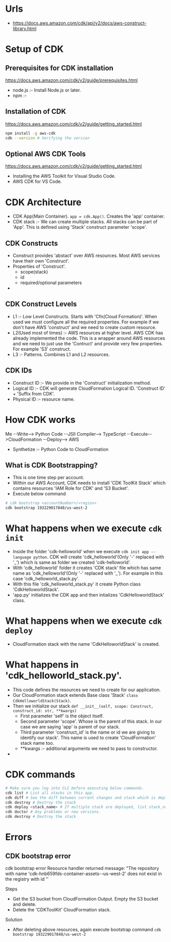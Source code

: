 # Urls
- https://docs.aws.amazon.com/cdk/api/v2/docs/aws-construct-library.html

# Setup of CDK

## Prerequisites for CDK installation
https://docs.aws.amazon.com/cdk/v2/guide/prerequisites.html

- node.js :- Install Node.js or later.
- npm :- 

## Installation of CDK 
https://docs.aws.amazon.com/cdk/v2/guide/getting_started.html

```sh
npm install -g aws-cdk
cdk --version # Verifying the version
```

## Optional AWS CDK Tools
https://docs.aws.amazon.com/cdk/v2/guide/getting_started.html
- Installing the AWS Toolkit for Visual Studio Code.
- AWS CDK for VS Code.

# CDK Architecture
- CDK App(Main Container). `app = cdk.App()`. Creates the 'app' container.
- CDK stack :- We can create multiple stacks. All stacks can be part of 'App'. This is defined using 'Stack' construct parameter 'scope'.

## CDK Constructs
- Construct provides 'abstact' over AWS resources. Most AWS services have their own 'Construct'.
- Properties of 'Construct'.
    - scope(stack)
    - id 
    - required/optional parameters
- 

## CDK Construct Levels
- L1 :- Low Level Constructs. Starts with 'Cfn(Cloud Formation)<ResourceName>'. When used we must configure all the required properties. For example if we don't have AWS 'construct' and we need to create custom resource.
- L2(Used most of times) :- AWS resources at higher level. AWS CDK has already implemented the code. This is a wrapper around AWS resources and we need to just use the 'Contruct' and provide very few properties. For example 'S3' construct.
- L3 :- Patterns. Combines L1 and L2 resources. 

## CDK IDs
- Construct ID :- We provide in the 'Construct' initialization method.
- Logical ID :- CDK will generate CloudFormation Logical ID. 'Construct ID' + 'Suffix from CDK'.
- Physical ID :- resource name.


# How CDK works
Me --Write--> Python Code --JSII Compiler--> TypeScript --Execute-->CloudFormation --Deploy--> AWS 

- Synthetize :- Python Code to CloudFormation

## What is CDK Bootstrapping?
- This is one time step per account. 
- Within our AWS Account, CDK needs to install 'CDK ToolKit Stack' which contains resources 'IAM Role for CDK' and 'S3 Bucket'.
- Execute below command
```sh
# cdk bootstrap <accountNumber>/<region>
cdk bootstrap 193229017848/us-west-2
```

# What happens when we execute `cdk init`
- Inside the folder 'cdk-helloworld' when we execute `cdk init app --language python`. CDK will create 'cdk_helloworld'(Only '-' replaced with '_') which is same as folder we created 'cdk-helloworld'.
- With 'cdk_helloworld' folder it creates 'CDK stack' file which has same name as 'cdk_helloworld'(Only '-' replaced with '_'). For example in this case 'cdk_helloworld_stack.py'.
- With this file 'cdk_helloworld_stack.py' it create Python class 'CdkHelloworldStack'.
- 'app.py' initializes the CDK app and then intializes 'CdkHelloworldStack' class.

# What happens when we execute `cdk deploy`
- CloudFormation stack with the name 'CdkHelloworldStack' is created.

# What happens in 'cdk_helloworld_stack.py'.
- This code defines the resources we need to create for our application.
- Our CloudFormation stack extends Base class 'Stack' `class CdkHelloworldStack(Stack)`.
- Then we initialize our stack `def __init__(self, scope: Construct, construct_id: str, **kwargs)`
    - First parameter 'self' is the object itself.
    - Second parameter 'scope'. Whose is the parent of this stack. In our case we are saying 'app' is parent of our stack.
    - Third parameter 'construct_id' is the name or id we are giving to identify our stack'. This name is used to create 'CloudFormation' stack name too.
    - **kwargs :- additional arguments we need to pass to constructor.
- 

# CDK commands
```sh
# Make sure you log into CLI before executing below commands.
cdk list # List all stacks in this app.
cdk diff # See the diff between current changes and stack which is deployed
cdk destroy # Destroy the stack
cdk deploy <stack_name> # If multiple stack are deployed, list stack_name
cdk doctor # Any problems or new versions.
cdk destroy # Destroy the stack
```

# Errors
## CDK bootstrap error 
cdk bootstrap error Resource handler returned message: "The repository with name 'cdk-hnb659fds-container-assets--us-west-2' does not exist in the registry with id ''

Steps
- Get the S3 bucket from CloudFormation Output. Empty the S3 bucket and delete.
- Delete the 'CDKToolKit' CloudFormation stack.

Solution
- After deleting above resources, again execute bootstrap command `cdk bootstrap 193229017848/us-west-2`

